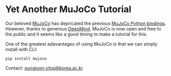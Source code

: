# Yet Another MuJoCo Tutorial

Our beloved [MuJoCo](https://github.com/deepmind/mujoco) has depricated the previous [MuJoCo Python bindings](https://github.com/deepmind/mujoco/blob/main/python/README.md). However, thanks to generous [DeepMind](https://www.deepmind.com/), MuJoCo is now open and free to the public and it seems like a good timing to make a tutorial for this. 

One of the greatest adavantages of using MuJoCo is that we can simply install with CLI:
```
pip install mujoco
```

Contact: sungjoon-choi@korea.ac.kr 
